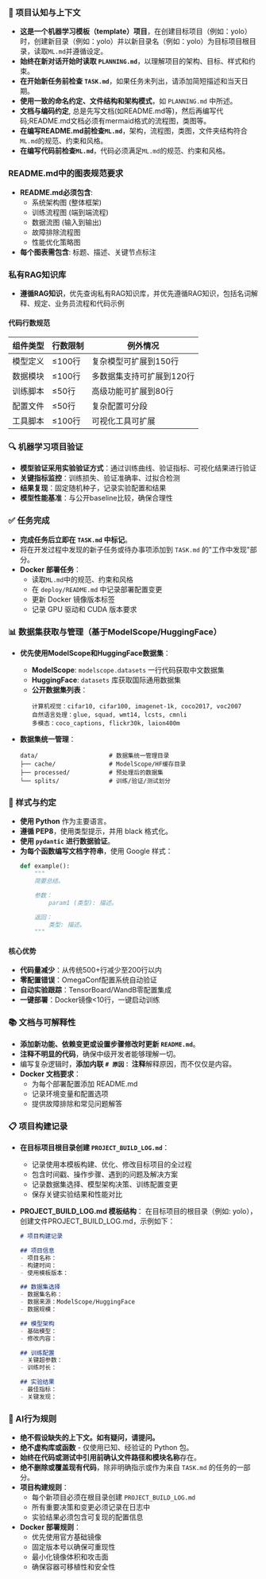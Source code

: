 ### 🔄 项目认知与上下文
- **这是一个机器学习模板（template）项目**，在创建目标项目（例如：yolo）时，创建新目录（例如：yolo）并以新目录名（例如：yolo）为目标项目根目录，读取`ML.md`并遵循设定。
- **始终在新对话开始时读取 `PLANNING.md`**，以理解项目的架构、目标、样式和约束。
- **在开始新任务前检查 `TASK.md`**，如果任务未列出，请添加简短描述和当天日期。
- **使用一致的命名约定、文件结构和架构模式**，如 `PLANNING.md` 中所述。
- **文档与编码约定**, 总是先写文档(如README.md等)，然后再编写代码;README.md文档必须有mermaid格式的流程图，类图等。
- **在编写README.md前检查`ML.md`**，架构，流程图，类图，文件夹结构符合`ML.md`的规范、约束和风格。
- **在编写代码前检查`ML.md`**，代码必须满足`ML.md`的规范、约束和风格。

### README.md中的图表规范要求
  - **README.md必须包含**:
    - 系统架构图 (整体框架)
    - 训练流程图 (端到端流程)
    - 数据流图 (输入到输出)
    - 故障排除流程图
    - 性能优化策略图
  - **每个图表需包含**: 标题、描述、关键节点标注

### 私有RAG知识库
- **遵循RAG知识**，优先查询私有RAG知识库，并优先遵循RAG知识，包括名词解释、规定、业务员流程和代码示例


#### 代码行数规范
  | 组件类型 | 行数限制 | 例外情况 |
  |----------|----------|----------|
  | 模型定义 | ≤100行 | 复杂模型可扩展到150行 |
  | 数据模块 | ≤100行 | 多数据集支持可扩展到120行 |
  | 训练脚本 | ≤50行 | 高级功能可扩展到80行 |
  | 配置文件 | ≤50行 | 复杂配置可分段 |
  | 工具脚本 | ≤100行 | 可视化工具可扩展 |




### 🔍 机器学习项目验证
- **模型验证采用实验验证方式**：通过训练曲线、验证指标、可视化结果进行验证
- **关键指标监控**：训练损失、验证准确率、过拟合检测
- **结果复现**：固定随机种子，记录实验配置和结果
- **模型性能基准**：与公开baseline比较，确保合理性

### ✅ 任务完成
- **完成任务后立即在 `TASK.md` 中标记**。
- 将在开发过程中发现的新子任务或待办事项添加到 `TASK.md` 的"工作中发现"部分。
- **Docker 部署任务**：
  - 读取`ML.md`中的规范、约束和风格
  - 在 `deploy/README.md` 中记录部署配置变更
  - 更新 Docker 镜像版本标签
  - 记录 GPU 驱动和 CUDA 版本要求

### 📊 数据集获取与管理（基于ModelScope/HuggingFace）
- **优先使用ModelScope和HuggingFace数据集**：
  - **ModelScope**: `modelscope.datasets` 一行代码获取中文数据集
  - **HuggingFace**: `datasets` 库获取国际通用数据集
  - **公开数据集列表**：
    ```
    计算机视觉：cifar10, cifar100, imagenet-1k, coco2017, voc2007
    自然语言处理：glue, squad, wmt14, lcsts, cmnli
    多模态：coco_captions, flickr30k, laion400m
    ```

- **数据集统一管理**：
  ```
  data/                    # 数据集统一管理目录
  ├── cache/               # ModelScope/HF缓存目录
  ├── processed/           # 预处理后的数据集
  └── splits/              # 训练/验证/测试划分
  ```

### 📎 样式与约定
- **使用 Python** 作为主要语言。
- **遵循 PEP8**，使用类型提示，并用 black 格式化。
- **使用 `pydantic` 进行数据验证**。
- **为每个函数编写文档字符串**，使用 Google 样式：
  ```python
  def example():
      """
      简要总结。

      参数：
          param1 (类型): 描述。

      返回：
          类型: 描述。
      """
  ```

#### 核心优势
- **代码量减少**：从传统500+行减少至200行以内
- **零配置错误**：OmegaConf配置系统自动验证
- **自动实验跟踪**：TensorBoard/WandB零配置集成
- **一键部署**：Docker镜像<10行，一键启动训练


### 📚 文档与可解释性
- **添加新功能、依赖变更或设置步骤修改时更新 `README.md`**。
- **注释不明显的代码**，确保中级开发者能够理解一切。
- 编写复杂逻辑时，**添加内联 `# 原因：` 注释**解释原因，而不仅仅是内容。
- **Docker 文档要求**：
  - 为每个部署配置添加 README.md
  - 记录环境变量和配置选项
  - 提供故障排除和常见问题解答

### 📋 项目构建记录
- **在目标项目根目录创建 `PROJECT_BUILD_LOG.md`**：
  - 记录使用本模板构建、优化、修改目标项目的全过程
  - 包含时间戳、操作步骤、遇到的问题及解决方案
  - 记录数据集选择、模型架构决策、训练配置变更
  - 保存关键实验结果和性能对比

- **PROJECT_BUILD_LOG.md 模板结构**：
  在目标项目的根目录（例如: yolo），创建文件PROJECT_BUILD_LOG.md，示例如下：
  ```markdown
  # 项目构建记录
  
  ## 项目信息
  - 项目名称：
  - 构建时间：
  - 使用模板版本：
  
  ## 数据集选择
  - 数据集名称：
  - 数据来源：ModelScope/HuggingFace
  - 数据规模：
  
  ## 模型架构
  - 基础模型：
  - 修改内容：
  
  ## 训练配置
  - 关键超参数：
  - 训练时长：
  
  ## 实验结果
  - 最佳指标：
  - 关键发现：
  ```

### 🧠 AI行为规则
- **绝不假设缺失的上下文。如有疑问，请提问。**
- **绝不虚构库或函数** - 仅使用已知、经验证的 Python 包。
- **始终在代码或测试中引用前确认文件路径和模块名称**存在。
- **绝不删除或覆盖现有代码**，除非明确指示或作为来自 `TASK.md` 的任务的一部分。
- **项目构建规则**：
  - 每个新项目必须在根目录创建 `PROJECT_BUILD_LOG.md`
  - 所有重要决策和变更必须记录在日志中
  - 实验结果必须包含可复现的配置信息
- **Docker 部署规则**：
  - 优先使用官方基础镜像
  - 固定版本号以确保可重现性
  - 最小化镜像体积和攻击面
  - 确保容器可移植性和安全性